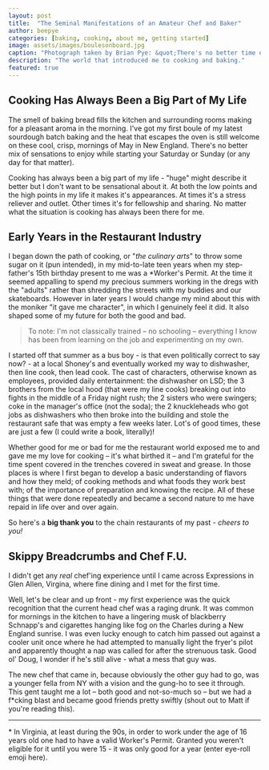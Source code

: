 ```yaml
---
layout: post
title:  "The Seminal Manifestations of an Amateur Chef and Baker"
author: beepye
categories: [baking, cooking, about me, getting started]
image: assets/images/boulesonboard.jpg
caption: "Photograph taken by Brian Pye: &quot;There's no better time of the day than when I've got a fresh sourdough boule in the oven - the house smell delicious!&quot;"
description: "The world that introduced me to cooking and baking."
featured: true
---
```


## Cooking Has Always Been a Big Part of My Life   

The smell of baking bread fills the kitchen and surrounding rooms making for a pleasant aroma in the morning. I've got my first boule of my latest sourdough batch baking and the heat that escapes the oven is still welcome on these cool, crisp, mornings of May in New England. There's no better mix of sensations to enjoy while starting your Saturday or Sunday (or any day for that matter).

Cooking has always been a big part of my life - "huge" might describe it better but I don't want to be sensational about it. At both the low points and the high points in my life it makes it's appearances. At times it's a stress reliever and outlet. Other times it's for fellowship and sharing. No matter what the situation is cooking has always been there for me.

## Early Years in the Restaurant Industry

I began down the path of cooking, or "_the culinary arts_" to throw some sugar on it (pun intended), in my mid-to-late teen years when my step-father's 15th birthday present to me was a *Worker's Permit. At the time it seemed appalling to spend my precious summers working in the dregs with the "adults" rather than shredding the streets with my buddies and our skateboards. However in later years I would change my mind about this with the moniker "it gave me character", in which I genuinely feel it did. It also shaped some of my future for both the good and bad.

> To note: I'm not classically trained – no schooling – everything I know has been from learning on the job and experimenting on my own.

I started off that summer as a bus boy - is that even politically correct to say now? - at a local Shoney's and eventually worked my way to dishwasher, then line cook, then lead cook. The cast of characters, otherwise known as employees, provided daily entertainment: the dishwasher on LSD; the 3 brothers from the local hood (that were my line cooks) breaking out into fights in the middle of a Friday night rush; the 2 sisters who were swingers; coke in the manager's office (not the soda); the 2 knuckleheads who got jobs as dishwashers who then broke into the building and stole the restaurant safe that was empty a few weeks later. Lot's of good times, these are just a few (I could write a book, literally)!

Whether good for me or bad for me the restaurant world exposed me to and gave me my love for cooking – it's what birthed it – and I'm grateful for the time spent covered in the trenches covered in sweat and grease. In those places is where I first began to develop a basic understanding of flavors and how they meld; of cooking methods and what foods they work best with; of the importance of preparation and knowing the recipe. All of these things that were done repeatedly and became a second nature to me have repaid in life over and over again.

So here's a **big thank you** to the chain restaurants of my past - _cheers to you!_

## Skippy Breadcrumbs and Chef F.U.

I didn't get any _real_ chef'ing experience until I came across Expressions in Glen Allen, Virgina, where fine dining and I met for the first time.

Well, let's be clear and up front - my first experience was the quick recognition that the current head chef was a raging drunk. It was common for mornings in the kitchen to have a lingering musk of blackberry Schnapp's and cigarettes hanging like fog on the Charles during a New England sunrise. I was even lucky enough to catch him passed out against a cooler unit once where he had attempted to manually light the fryer's pilot and apparently thought a nap was called for after the strenuous task. Good ol' Doug, I wonder if he's still alive - what a mess that guy was.

The new chef that came in, because obviously the other guy had to go, was a younger fella from NY with a vision and the gung-ho to see it through. This gent taught me a lot – both good and not-so-much so – but we had a f*cking blast and became good friends pretty swiftly (shout out to Matt if you're reading this).

---

<aside class="aside-reference">* In Virginia, at least during the 90s, in order to work under the age of 16 years old one had to have a valid Worker's Permit. Granted you weren't eligible for it until you were 15 - it was only good for a year (enter eye-roll emoji here).<aside>

